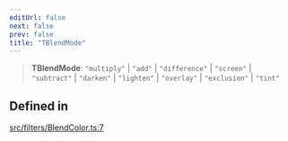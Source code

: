 ```yaml
---
editUrl: false
next: false
prev: false
title: "TBlendMode"
---
```


> **TBlendMode**: `"multiply"` \| `"add"` \| `"difference"` \| `"screen"` \| `"subtract"` \| `"darken"` \| `"lighten"` \| `"overlay"` \| `"exclusion"` \| `"tint"`

## Defined in

[src/filters/BlendColor.ts:7](https://github.com/fabricjs/fabric.js/blob/c093e29e73123dafcfa091ff4d5e04e690bb796e/src/filters/BlendColor.ts#L7)
